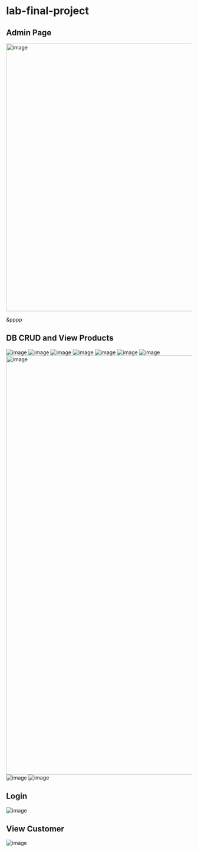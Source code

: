 # lab-final-project

## Admin Page
<img width="727" alt="image" src="https://github.com/ZoeyZzz42/lab-final-project/assets/145056570/784e4098-6815-4ad2-b3e0-a95765764bbe">

&pppp
## DB CRUD and View Products
![image](https://github.com/ZoeyZzz42/lab-final-project/assets/145056570/21c02fc3-383c-4744-9e59-78e1150f5810)
![image](https://github.com/ZoeyZzz42/lab-final-project/assets/145056570/48cae6f3-4056-4c0c-a927-3575a1d8f562)
![image](https://github.com/ZoeyZzz42/lab-final-project/assets/145056570/9f621a0e-cf01-48a4-827b-efe48aa55ed4)
![image](https://github.com/ZoeyZzz42/lab-final-project/assets/145056570/434160ce-c54f-4cb8-9a73-5081492b4655)
![image](https://github.com/ZoeyZzz42/lab-final-project/assets/145056570/f16a1687-4cf0-4dc4-830c-bb8147fa6bc7)
![image](https://github.com/ZoeyZzz42/lab-final-project/assets/145056570/f048fa88-bb2f-4d9a-9dc0-3e29c44ad630)
![image](https://github.com/ZoeyZzz42/lab-final-project/assets/145056570/f81388b6-80aa-4c4b-b556-1fa050764377)
<img width="1138" alt="image" src="https://github.com/ZoeyZzz42/lab-final-project/assets/145056570/115e7be4-d8f7-4015-a380-5c3afda0a04a">
![image](https://github.com/ZoeyZzz42/lab-final-project/assets/145056570/c3590843-01ab-4f1c-8d58-4312d7ce2671)
![image](https://github.com/ZoeyZzz42/lab-final-project/assets/145056570/462960f0-e710-4d60-a57a-7671d93049f5)

## Login
![image](https://github.com/ZoeyZzz42/lab-final-project/assets/145056570/7a0129e9-c072-4727-b6db-b29b3429017e)

## View Customer
![image](https://github.com/ZoeyZzz42/lab-final-project/assets/145056570/b9f16919-c52d-4cd2-877e-2d6b732fe9d2)










